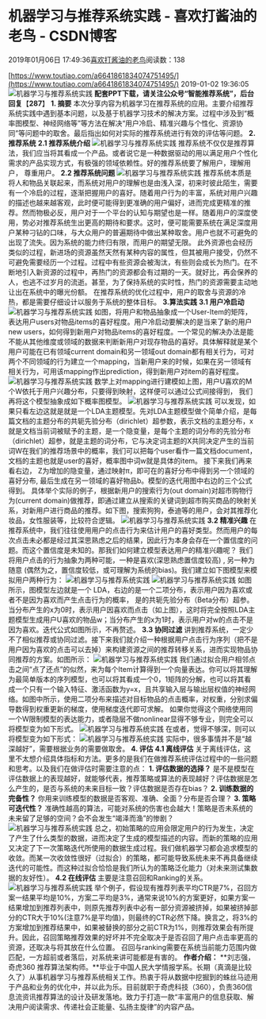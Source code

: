 
# 机器学习与推荐系统实践 - 喜欢打酱油的老鸟 - CSDN博客


2019年01月06日 17:49:36[喜欢打酱油的老鸟](https://me.csdn.net/weixin_42137700)阅读数：138


[https://www.toutiao.com/a6641861834074751495/](https://www.toutiao.com/a6641861834074751495/)
2019-01-02 19:36:05
![机器学习与推荐系统实践](http://p9.pstatp.com/large/pgc-image/7ee7034adc1342b893441ab18ef0a9ef)
**配套PPT下载，请关注公众号“智能推荐系统”，后台回复**【**287**】
**1. 摘要**
本次分享内容为机器学习在推荐系统的应用。主要介绍推荐系统实践中遇到基本问题，以及基于机器学习技术的解决方案。过程中涉及到“概率图模型、神经网络等”等方法在解决“用户冷启、精准兴趣与个性化、资源协同”等问题中的取舍。最后指出如何对实际的推荐系统进行有效的评估等问题。
**2. 推荐系统**
**2.1 推荐系统介绍**
![机器学习与推荐系统实践](http://p99.pstatp.com/large/pgc-image/9f4e6c12ef104bbda9f80f071d43ffd7)
推荐系统不仅仅是推荐算法，我们应当将其看成一个产品。或者说它是一种数据驱动的用以满足用户个性化需求的产品实现方式，有极强的领域依赖性。好的推荐系统要了解用户，理解用户， 尊重用户。
**2.2 推荐系统问题**
![机器学习与推荐系统实践](http://p99.pstatp.com/large/pgc-image/083d6f80f8d84c4bbe598056f3c80900)
推荐系统本质是将人和物品关联起来，而系统对用户的理解也是由浅入深，初来时彼此陌生，需要有一个冷启的过程，逐渐把握用户的喜好。随着用户行为的丰富，系统对用户兴趣的描述也越来越客观，此时便可能得到更准确的用户偏好，进而完成更精准的推荐。然而物极必反，用户对于一个平台的认知与期望也是一样。随着用户的深度使用，势必对推荐系统生出更高的期待和要求。这时，便可能需要系统在满足深度用户某种刁钻的口味，与大众用户的普遍期待中做出某种取舍。用户也就不可避免的出现了流失。因为系统的能力终归有限，而用户的期望无限。
此外资源也会经历类似的过程，新进场的资源虽然天然有某种内容的属性，但其被用户接受，仍然不可避免需要经历一个过程。过程中有些资源会被淘汰，有些则会成长为热门。在不断地引入新资源的过程中，再热门的资源都会有过期的一天。就好比，再会保养的人，也逃不过岁月的流逝。甚至，为了保持系统的实时性，热门的资源需要主动地让出在系统中的曝光份额。
在推荐系统的优化过程中，用户的取舍与资源的冷热，都是需要仔细设计以服务于系统的整体目标。
**3.算法实践**
**3.1 用户冷启动**
![机器学习与推荐系统实践](http://p3.pstatp.com/large/pgc-image/25c5c4621cb64a9483b9b26bcf26532d)
如图，将用户和物品抽象成一个User-Item的矩阵，表达用户users对物品items的喜好程度。用户冷启动要解决的是当来了新的用户new users，如何得到新用户对物品items的喜好程度。一个常见的解决办法是能不能从其他维度或领域的数据来判断新用户对现存物品的喜好。具体解释就是某个用户可能在已有领域current domain和另一领域out domain都有相关行为，可对两个不同领域的行为建立一个mapping，当新用户来的时候，如果在另一领域有相关行为，可用该mapping作出prediction，得到新用户对item的喜好程度。
![机器学习与推荐系统实践](http://p99.pstatp.com/large/pgc-image/3ef13ecaa8594eff88508ddecd9c9ef6)
数学上对mapping进行建模如上图，用户U喜欢的M个W依托于用户兴趣分布，只要得到映射，这样便可以通过公式间接得到， 我们再将这个模型抽象成如下概率图模型。
![机器学习与推荐系统实践](http://p3.pstatp.com/large/pgc-image/3ca8a769d2bf4aef9a9a8835c5755138)
可以发现，如果只看左边这就是就是一个LDA主题模型。先对LDA主题模型做个简单介绍，是每篇文档的主题分布的共轭先验分布（dirichlet）超参数，表示文档的主题分布，x就是文档当前词被赋予的主题，是一个隐变量，是每个主题的词分布的先验分布（dirichlet）超参，就是主题的词分布，它与决定词主题的X共同决定产生的当前词W在我们的推荐场景中的概率，我们可以把每个user看作一篇文档document，文档的主题也就是user的喜好，概率图中词w就是具体的item。
接下来我们再来看右边， Z为增加的隐变量，通过映射π，即可在的喜好分布中得到另一个领域的喜好分布, 最后生成在另一领域的喜好物品b。模型的迭代用图中右边的三个公式得到。
具体举个实际的例子，根据新用户的搜索行为(out domain)对超市购物行为(current domain)做推荐，即通过建立从搜索的关键词到超市购买商品的映射关系，对新用户进行商品的推荐。如下图，搜索狗狗，泰迪等的用户，会对其推荐化妆品，女性服装等，比较符合逻辑。
![机器学习与推荐系统实践](http://p99.pstatp.com/large/pgc-image/cf9fd606ea674f2194e2bcdebca5caa3)
**3.2 精准兴趣**
在推荐系统中，我们往往使用用户的点击行为来估计用户的喜好类型。然而用户的每次点击未必都是经过其深思熟虑之后的结果，因此行为本身会存在一个置信度的问题。而这个置信度是未知的。那我们如何建立模型表达用户的精准兴趣呢？
我们将用户点击的行为抽象为两种可能，一种是喜欢(深思熟虑置信度较高) , 另一种为随意 (偶然为之，置信度较低，或可理解为系统的bias)。我们建立如下图模型来模拟用户两种行为：
![机器学习与推荐系统实践](http://p3.pstatp.com/large/pgc-image/c1000309f6a34bb9834bae82ce98ab8b)
![机器学习与推荐系统实践](http://p3.pstatp.com/large/pgc-image/419ec9b6bf6d4fdf9c0befae27b78b73)
如图所示，图模型左边就是一个 LDA，右边的是一个二项分布，表示用户因为喜欢或者不是因为喜欢而产生点击行为的概率， 是的共轭先验分布（Beta分布）超参。
当分布产生的x为0时，表示用户因喜欢而点击（如上图），这时将完全按照LDA主题模型生成用户U喜欢的物品w；当分布产生的x为1时，表示用户对w的点击不是因为喜欢。迭代公式如图所示，不再赘述。
**3.3 协同过滤**
讲到推荐系统，一定少不了相似推荐或协同过滤。接下来我们就介绍一种根据用户点击行为序列（把不是用户因为喜欢的点击可以去掉）来构建资源之间的推荐转移关系，进而实现物品协同推荐的方案。如图所示：
![机器学习与推荐系统实践](http://p99.pstatp.com/large/pgc-image/107aa8e36e6345a29f0f1fd2c04cfffe)
我们通过拟合用户相邻点击之间“点了还点”的似然，来为每个Item计算得到一个向量表达。你可以将其理解为最简单版本的序列模型，也可以将其看成一个0，1矩阵的分解，也可以将其看成一个只有一个输入特征、激活函数为y=x，且共享输入层与输出层权值的神经网络。如图中所示，使用二项分布来描述对目标物品的点击概率，对权重，分别求偏导数得到权重更新的梯度，使用梯度迭代即可求解。
如果你觉得这个网络使用同一个W限制模型的表达能力，或者隐层不做nonlinear显得不够专业，则完全可以将模型变为如下形式。
![机器学习与推荐系统实践](http://p99.pstatp.com/large/pgc-image/77277603ac674a1bbd90cda4c2629537)
在或者，觉得不够深，则可以将模型变为如下形式：
![机器学习与推荐系统实践](http://p3.pstatp.com/large/pgc-image/9a100705619e43b78393436991bcfaa2)
实际中，很多事情并不是“越深越好”，需要根据业务的需要做取舍。
**4. 评估**
**4.1 离线评估**
关于离线评估，这里不太想介绍具体指标和方法。更多的是我们在做推荐系统评估过程中的一些问题和思考。以及我们在做评估时需要注意的点：
**1. 评估数据的选择？**
是不是模型在评估数据上的表现越好，就能够代表，推荐策略或算法的表现越好？评估数据是怎么产生的，是否与系统的未来目标一致？评估数据是否存在bias？
**2. 训练数据的完备性？**
你用来训练模型的数据是否客观、准确、全面？分布是否合理？
**3. 策略可迭代性？**
准确性越高的算法，可能对系统的伤害也会越大！策略是否未系统的未来留了足够的空间？会不会发生“竭泽而渔”的惨剧？
![机器学习与推荐系统实践](http://p3.pstatp.com/large/pgc-image/d611657484fb450188703cbc795424be)
总之，初始策略的应用会限定用户的行为发生，决定了产生了什么类型的数据，进而决定了生成的模型描述的内容。而新的策略的应用又决定了下一次策略迭代所使用的数据生成过程。我们做机器学习都会追求模型的收敛。而某一次收敛性很好（过拟合）的策略，都可能导致系统未来不再具备继续迭代的可能性。而这种过拟合恰恰是我们所认为的策略泛化能力（对未来测试集数据的友好性）。
**4.2 在线评估**
主要是注意召回和Ranking的关系。
![机器学习与推荐系统实践](http://p1.pstatp.com/large/pgc-image/49bb966e473a41b694fe04cedb62794d)
举个例子，假设现有推荐列表平均CTR是7%，召回方案一结果平均是10%，方案二平均是3%，通常来说10%的方案更好，如果方案一结果增加到推荐列表中，则原先推荐列表中必有一部分资源被挤掉，如果被挤掉部分的CTR大于10%(注意7%是平均值)，则最终的CTR必然下降。换言之，将3%的方案增加到推荐结果中，如果被替换的部分之前CTR为1%，则推荐效果会有所提升。因此，召回策略推荐效果的好坏并不完全取决于是否召回了用户点击率更高的资源，还取决与将其放在什么位置。
召回与ranking需要在系统当前能力范围内做匹配，一方超前或者落后，对系统来讲可能都是有害的。
**作者介绍：**
**刘志强，奇虎360 推荐算法架构师。**毕业于中国人民大学情报学系。长期（真滴是比较久了）从事机器学习与推荐系统相关工作。热衷于将从数据中挖掘到的蛛丝马迹用于产品和业务的优化中，并以此为乐。目前就职于奇虎科技（360），负责360信息流资讯推荐算法的设计及研发落地。致力于打造一款“丰富用户的信息获取、解决用户阅读需求、传递社会正能量、弘扬主旋律”的内容产品。

